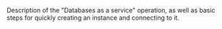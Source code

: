 Description of the "Databases as a service" operation, as well as basic steps for quickly creating an instance and connecting to it.